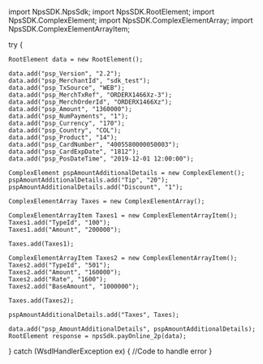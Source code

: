 import NpsSDK.NpsSdk;
import NpsSDK.RootElement;
import NpsSDK.ComplexElement;
import NpsSDK.ComplexElementArray;
import NpsSDK.ComplexElementArrayItem;

try {

    RootElement data = new RootElement();

    data.add("psp_Version", "2.2");
    data.add("psp_MerchantId", "sdk_test");
    data.add("psp_TxSource", "WEB");
    data.add("psp_MerchTxRef", "ORDERX1466Xz-3");
    data.add("psp_MerchOrderId", "ORDERX1466Xz");
    data.add("psp_Amount", "1360000");
    data.add("psp_NumPayments", "1");
    data.add("psp_Currency", "170");
    data.add("psp_Country", "COL");
    data.add("psp_Product", "14");
    data.add("psp_CardNumber", "4005580000050003");
    data.add("psp_CardExpDate", "1812");
    data.add("psp_PosDateTime", "2019-12-01 12:00:00");

    ComplexElement pspAmountAdditionalDetails = new ComplexElement();
    pspAmountAdditionalDetails.add("Tip", "20");
    pspAmountAdditionalDetails.add("Discount", "1");

    ComplexElementArray Taxes = new ComplexElementArray();

    ComplexElementArrayItem Taxes1 = new ComplexElementArrayItem();
    Taxes1.add("TypeId", "100");
    Taxes1.add("Amount", "200000");

    Taxes.add(Taxes1);

    ComplexElementArrayItem Taxes2 = new ComplexElementArrayItem();
    Taxes2.add("TypeId", "501");
    Taxes2.add("Amount", "160000");
    Taxes2.add("Rate", "1600");
    Taxes2.add("BaseAmount", "1000000");

    Taxes.add(Taxes2);

    pspAmountAdditionalDetails.add("Taxes", Taxes);

    data.add("psp_AmountAdditionalDetails", pspAmountAdditionalDetails);
    RootElement response = npsSdk.payOnline_2p(data);

} catch (WsdlHandlerException ex) {
    //Code to handle error
}
